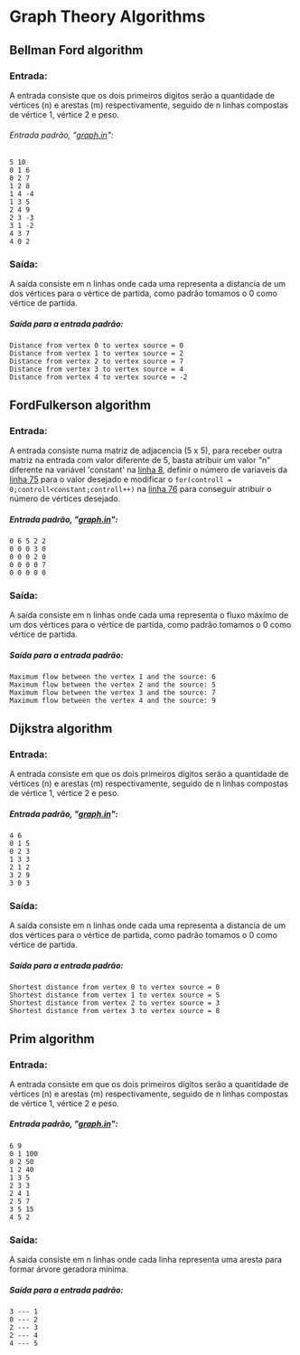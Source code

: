 # Graph Theory Algorithms
## Bellman Ford algorithm
### Entrada:
  A entrada consiste que os dois primeiros dígitos serão a quantidade de vértices (n) e arestas (m) respectivamente, seguido de n linhas compostas de vértice 1, vértice 2 e peso.
  ###### Entrada padrão, "[graph.in](https://github.com/Tayco110/Graph_Theory_Algorithms/blob/main/Bellman%20Ford%20algorithm/graph.in)":
  ```
  5 10
  0 1 6
  0 2 7
  1 2 8
  1 4 -4
  1 3 5
  2 4 9
  2 3 -3
  3 1 -2
  4 3 7
  4 0 2
  ```
  ### Saída: 
  A saída consiste em n linhas onde cada uma representa a distancia de um dos vértices para o vértice de partida, como padrão tomamos o 0 como vértice de partida.
  ##### Saída para a entrada padrão:
  ```
  Distance from vertex 0 to vertex source = 0
  Distance from vertex 1 to vertex source = 2
  Distance from vertex 2 to vertex source = 7
  Distance from vertex 3 to vertex source = 4
  Distance from vertex 4 to vertex source = -2
  ```
## FordFulkerson algorithm
### Entrada: 
  A entrada consiste numa matriz de adjacencia (5 x 5), para receber outra matriz na entrada com valor diferente de 5, basta atribuir um valor "n" diferente na variável 'constant' na [linha 8](https://github.com/Tayco110/Graph_Theory_Algorithms/blob/main/FordFulkerson%20algorithm/Ford_Fulkerson.cpp#L8), definir o número de variaveis da [linha 75](https://github.com/Tayco110/Graph_Theory_Algorithms/blob/main/FordFulkerson%20algorithm/Ford_Fulkerson.cpp#L75) para o valor desejado e modificar o `for(controll = 0;controll<constant;controll++)` na [linha 76](https://github.com/Tayco110/Graph_Theory_Algorithms/blob/main/FordFulkerson%20algorithm/Ford_Fulkerson.cpp#L76) para conseguir atribuir o número de vértices desejado. 
  ##### Entrada padrão, "[graph.in](https://github.com/Tayco110/Graph_Theory_Algorithms/blob/main/FordFulkerson%20algorithm/graph.in)":
  ```
  0 6 5 2 2
  0 0 0 3 0
  0 0 0 2 0
  0 0 0 0 7
  0 0 0 0 0
  ```
  ### Saída: 
  A saída consiste em n linhas onde cada uma representa o fluxo máximo de um dos vértices para o vértice de partida, como padrão tomamos o 0 como vértice de partida. 
  ##### Saída para a entrada padrão:
  ```
  Maximum flow between the vertex 1 and the source: 6
  Maximum flow between the vertex 2 and the source: 5
  Maximum flow between the vertex 3 and the source: 7
  Maximum flow between the vertex 4 and the source: 9
  ```
  ## Dijkstra algorithm
### Entrada: 
  A entrada consiste em que os dois primeiros dígitos serão a quantidade de vértices (n) e arestas (m) respectivamente, seguido de n linhas compostas de vértice 1, vértice 2 e peso.
  ##### Entrada padrão, "[graph.in](https://github.com/Tayco110/Graph_Theory_Algorithms/blob/main/Dijkstra%20algorithm/graph.in)":
  ```
  4 6
  0 1 5
  0 2 3
  1 3 3
  2 1 2
  3 2 9
  3 0 3
  ```
### Saída: 
  A saída consiste em n linhas onde cada uma representa a distancia de um dos vértices para o vértice de partida, como padrão tomamos o 0 como vértice de partida.
  ##### Saída para a entrada padrão:
  ```
  Shortest distance from vertex 0 to vertex source = 0 
  Shortest distance from vertex 1 to vertex source = 5 
  Shortest distance from vertex 2 to vertex source = 3 
  Shortest distance from vertex 3 to vertex source = 8 
  ```
## Prim algorithm
### Entrada: 
  A entrada consiste em que os dois primeiros dígitos serão a quantidade de vértices (n) e arestas (m) respectivamente, seguido de n linhas compostas de vértice 1, vértice 2 e peso.
  ##### Entrada padrão, "[graph.in](https://github.com/Tayco110/Graph_Theory_Algorithms/blob/main/Prim%20algorithm/graph.in)":
  ```
  6 9
  0 1 100
  0 2 50 
  1 2 40
  1 3 5
  2 3 3
  2 4 1
  2 5 7
  3 5 15
  4 5 2
  ```
### Saída: 
  A saída consiste em n linhas onde cada linha representa uma aresta para formar árvore geradora mínima.
  ##### Saída para a entrada padrão:
  ```
  3 --- 1
  0 --- 2
  2 --- 3
  2 --- 4
  4 --- 5
  ```
